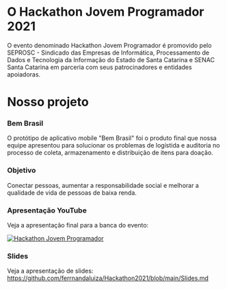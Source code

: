 # O Hackathon Jovem Programador 2021

O evento denominado Hackathon Jovem Programador é promovido pelo SEPROSC - Sindicado das Empresas de Informática, Processamento de Dados e Tecnologia da Informação do Estado de Santa Catarina e SENAC Santa Catarina em parceria com seus patrocinadores e entidades apoiadoras.


# Nosso projeto

### Bem Brasil

O protótipo de aplicativo mobile "Bem Brasil" foi o produto final que nossa equipe apresentou para solucionar os problemas de logístida e auditoria no processo de coleta, armazenamento e distribuição de itens para doação.

### Objetivo

Conectar pessoas, aumentar a responsabilidade social e melhorar a qualidade de vida de pessoas de baixa renda.

### Apresentação YouTube

Veja a apresentação final para a banca do evento:

[![Hackathon Jovem Programador](https://res.cloudinary.com/marcomontalbano/image/upload/v1643119099/video_to_markdown/images/youtube--bw7KQ1rp6yc-c05b58ac6eb4c4700831b2b3070cd403.jpg)](https://youtu.be/bw7KQ1rp6yc?t=5659 "Hackathon Jovem Programador")

### Slides

Veja a apresentação de slides: https://github.com/ferrnandaluiza/Hackathon2021/blob/main/Slides.md
